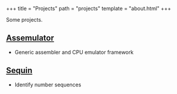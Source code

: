+++
title = "Projects"
path = "projects"
template = "about.html"
+++

Some projects.

## [Assemulator](https://github.com/chariotsofiron/assemulator)

- Generic assembler and CPU emulator framework

## [Sequin](https://github.com/chariotsofiron/sequin)

- Identify number sequences
